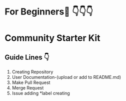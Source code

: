 # For Beginners:baby: :point_down::point_down::point_down:
# Community Starter Kit
## Guide Lines :point_down:
1. Creating Repository 
2. User Documentation-(upload or add to   README.md)
3. Make Pull Request
4. Merge Request  
5. Issue adding *label creating
 


          
